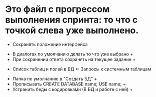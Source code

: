 # Это файл с прогрессом выполнения спринта: то что с точкой слева уже выполнено.

- Сохранять положение интерфейса
+ В диалогах по умолчанию делать то что уже выбрано +
+ При сохранении ответа сохранять на текущее задание +
- Список таблиц и полей в БД <- Запросы к системным таблицам
+ Папка по умолчанию в "Создать БД" +
+ Прописывать CREATE DATABASE name; USE name; +
+ Устранить беды с кодировками (В БД и работе с ней) +
